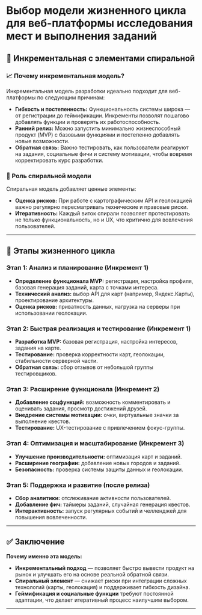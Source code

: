 # Выбор модели жизненного цикла для веб-платформы исследования мест и выполнения заданий

## 🎯 Инкрементальная с элементами спиральной

### 📈 Почему инкрементальная модель?
Инкрементальная модель разработки идеально подходит для веб-платформы по следующим причинам:

- **Гибкость и постепенность:** Функциональность системы широка — от регистрации до геймификации. Инкременты позволят пошагово добавлять функции и проверять их работоспособность.
- **Ранний релиз:** Можно запустить минимально жизнеспособный продукт (MVP) с базовыми функциями и постепенно добавлять новые возможности.
- **Обратная связь:** Важно тестировать, как пользователи реагируют на задания, социальные фичи и систему мотивации, чтобы вовремя корректировать курс разработки.

### 🔄 Роль спиральной модели
Спиральная модель добавляет ценные элементы:

- **Оценка рисков:** При работе с картографическим API и геолокацией важно регулярно пересматривать технические и правовые риски.
- **Итеративность:** Каждый виток спирали позволяет протестировать не только функциональность, но и UX, что критично для вовлечения пользователей.

---

## 🚀 Этапы жизненного цикла

### **Этап 1: Анализ и планирование (Инкремент 1)**
- **Определение функционала MVP:** регистрация, настройка профиля, базовая генерация заданий, карта с точками интереса.
- **Технический анализ:** выбор API для карт (например, Яндекс.Карты), проектирование архитектуры.
- **Оценка рисков:** приватность данных, нагрузка на серверы при использовании геолокации.

### **Этап 2: Быстрая реализация и тестирование (Инкремент 1)**
- **Разработка MVP:** базовая регистрация, настройка интересов, задания на карте.
- **Тестирование:** проверка корректности карт, геолокации, стабильности серверной части.
- **Обратная связь:** сбор отзывов от небольшой группы тестировщиков.

### **Этап 3: Расширение функционала (Инкремент 2)**
- **Добавление соцфункций:** возможность комментировать и оценивать задания, просмотр достижений друзей.
- **Внедрение системы мотивации:** очки, виртуальные значки за выполнение квестов.
- **Тестирование:** UX-тестирование с привлечением фокус-группы.

### **Этап 4: Оптимизация и масштабирование (Инкремент 3)**
- **Улучшение производительности:** оптимизация карт и заданий.
- **Расширение географии:** добавление новых городов и заданий.
- **Безопасность:** проверка системы защиты данных и геолокации.

### **Этап 5: Поддержка и развитие (после релиза)**
- **Сбор аналитики:** отслеживание активности пользователей.
- **Добавление фич:** таймеры заданий, случайная генерация квестов.
- **Интерактивность:** запуск регулярных событий и челленджей для повышения вовлеченности.

---

## ✅ Заключение

**Почему именно эта модель:**
- **Инкрементальный подход** — позволяет быстро вывести продукт на рынок и улучшать его на основе реальной обратной связи.
- **Спиральный элемент** — снижает риски при интеграции сложных технологий (карты, геолокация) и поддерживает гибкость дизайна.
- **Геймификация и социальные функции** требуют постоянной адаптации, что делает итеративный процесс наилучшим выбором.

---
